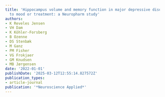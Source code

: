 ```yaml
---
title: 'Hippocampus volume and memory function in major depressive disorder-sensitivity
  to mood or treatment: a Neuropharm study'
authors:
- K Reveles Jensen
- VH Dam
- K Köhler-Forsberg
- B Ozenne
- DS Stenbæk
- M Ganz
- PM Fisher
- VG Frokjaer
- GM Knudsen
- MB Jørgensen
date: '2022-01-01'
publishDate: '2025-03-12T12:55:14.827572Z'
publication_types:
- article-journal
publication: '*Neuroscience Applied*'
---
```

